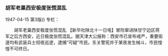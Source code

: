 ### 胡军老巢西安极度张慌混乱

1947-04-15
第3版()
专栏：

　　胡军老巢西安极度张慌混乱
    【新华社陕北十一日电】冒险窜进陕甘宁边区蒋军之后方西安，近日极度张慌混乱。据天津大公报称：西安市已宣布戒严，重要街道均有武装兵士彻夜巡逻，逮捕“可疑”市民。东关警宪并于某夜发生械斗，市民惶惶不可终日。
